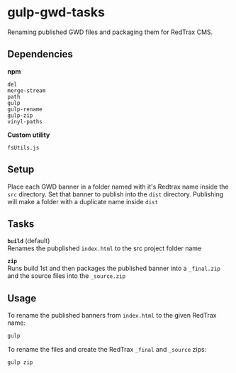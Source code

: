 # gulp-gwd-tasks
Renaming published GWD files and packaging them for RedTrax CMS.

## Dependencies
**npm**

```cli
del
merge-stream
path
gulp
gulp-rename
gulp-zip
vinyl-paths
```

**Custom utility**
```cli
fsUtils.js
```

## Setup
Place each GWD banner in a folder named with it's Redtrax name inside the `src` directory. Set that banner to publish into the `dist` directory. Publishing will make a folder with a duplicate name inside `dist`

## Tasks
**`build`** (default)\
Renames the pubplished `index.html` to the src project folder name

**`zip`**\
Runs build 1st and then packages the published banner into a `_final.zip` and the source files into the `_source.zip`

## Usage
To rename the published banners from `index.html` to the given RedTrax name:
```javascript
gulp
```
To rename the files and create the RedTrax `_final` and `_source` zips:
```javascript
gulp zip
```
